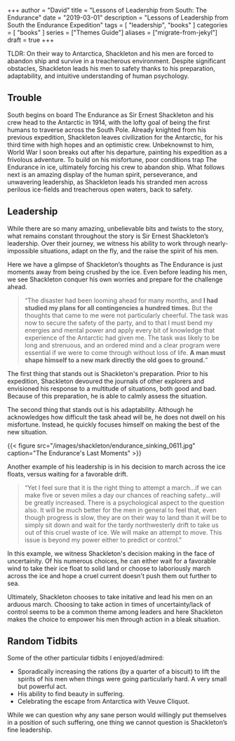 +++
author = "David"
title = "Lessons of Leadership from South: The Endurance"
date = "2019-03-01"
description = "Lessons of Leadership from South the Endurance Expedition"
tags = [
    "leadership",
    "books"
]
categories = [
    "books"
]
series = ["Themes Guide"]
aliases = ["migrate-from-jekyl"]
draft = true
+++

TLDR: On their way to Antarctica, Shackleton and his men are forced to abandon ship and survive in a treacherous environment. Despite significant obstacles, Shackleton leads his men to safety thanks to his preparation, adaptability, and intuitive understanding of human psychology.
<!--more-->


## Trouble

South begins on board The Endurance as Sir Ernest Shackleton and his crew head to the Antarctic in 1914, with the lofty goal of being the first humans to traverse across the South Pole. Already knighted from his previous expedition, Shackleton leaves civilization for the Antarctic, for his third time with high hopes and an optimistic crew. Unbeknownst to him, World War I soon breaks out after his departure, painting his expedition as a frivolous adventure. To build on his misfortune, poor conditions trap The Endurance in ice, ultimately forcing his crew to abandon ship. What follows next is an amazing display of the human spirit, perseverance, and unwavering leadership, as Shackleton leads his stranded men across perilous ice-fields and treacherous open waters, back to safety.

## Leadership

While there are so many amazing, unbelievable bits and twists to the story, what remains constant throughout the story is Sir Ernest Shackleton’s leadership. Over their journey, we witness his ability to work through nearly-impossible situations, adapt on the fly, and the raise the spirit of his men.

Here we have a glimpse of Shackleton’s thoughts as The Endurance is just moments away from being crushed by the ice. Even before leading his men, we see Shackleton conquer his own worries and prepare for the challenge ahead.

> “The disaster had been looming ahead for many months, and **I had studied my plans for all contingencies a hundred times.** But the thoughts that came to me were not particularly cheerful. The task was now to secure the safety of the party, and to that I must bend my energies and mental power and apply every bit of knowledge that experience of the Antarctic had given me. The task was likely to be long and strenuous, and an ordered mind and a clear program were essential if we were to come through without loss of life. **A man must shape himself to a new mark directly the old goes to ground.**”

The first thing that stands out is Shackleton's preparation. Prior to his expedition, Shackleton devoured the journals of other explorers and envisioned his response to a multitude of situations, both good and bad. Because of this preparation, he is able to calmly assess the situation.

The second thing that stands out is his adaptability. Although he acknowledges how difficult the task ahead will be, he does not dwell on his misfortune. Instead, he quickly focuses himself on making the best of the new situation.


{{< figure src="/images/shackleton/endurance_sinking_0611.jpg" caption="The Endurance's Last Moments" >}}

Another example of his leadership is in his decision to march across the ice floats, versus waiting for a favorable drift.

> “Yet I feel sure that it is the right thing to attempt a march…if we can make five or seven miles a day our chances of reaching safety…will be greatly increased. There is a psychological aspect to the question also. It will be much better for the men in general to feel that, even though progress is slow, they are on their way to land than it will be to simply sit down and wait for the tardy northwesterly drift to take us out of this cruel waste of ice. We will make an attempt to move. This issue is beyond my power either to predict or control.”

In this example, we witness Shackleton's decision making in the face of uncertainity. Of his numerous choices, he can either wait for a favorable wind to take their ice float to solid land or choose to laboriously march across the ice and hope a cruel current doesn't push them out further to sea. 

Ultimately, Shackleton chooses to take initative and lead his men on an arduous march. Choosing to take action in times of uncertainty/lack of control seems to be a common theme among leaders and here Shackleton makes the choice to empower his men through action in a bleak situation.

## Random Tidbits

Some of the other particular tidbits I enjoyed/admired:
* Sporadically increasing the rations (by a quarter of a biscuit) to lift the spirits of his men when things were going particularly hard. A very small but powerful act.
* His ability to find beauty in suffering.
* Celebrating the escape from Antarctica with Veuve Cliquot.

While we can question why any sane person would willingly put themselves in a position of such suffering, one thing we cannot question is Shackleton’s fine leadership.

